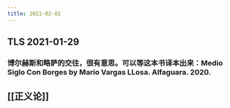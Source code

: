 ```yaml
---
title: 2021-02-02
---
```


## TLS 2021-01-29
### 博尔赫斯和略萨的交往，很有意思。可以等这本书译本出来：Medio Siglo Con Borges by Mario Vargas LLosa. Alfaguara. 2020.
## [[正义论]]
###
